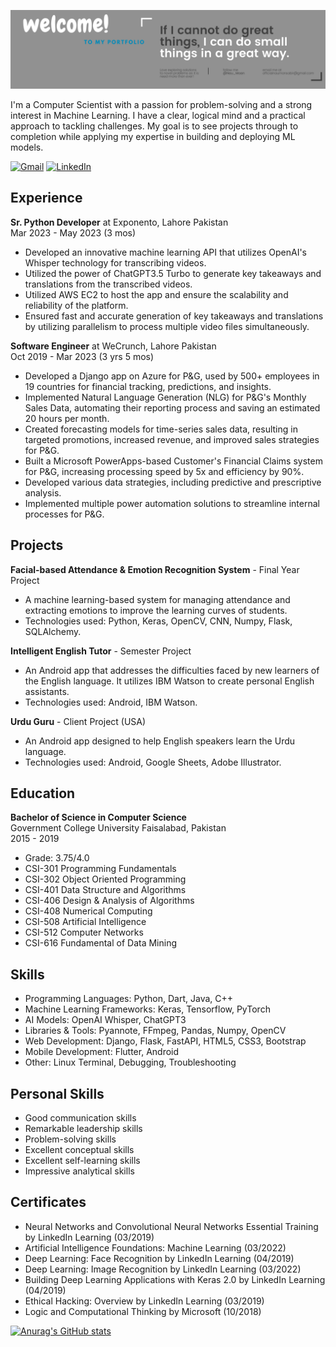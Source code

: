 ![Profile Picture](bg.png)

I'm a Computer Scientist with a passion for problem-solving and a strong interest in Machine Learning. I have a clear, logical mind and a practical approach to tackling challenges. My goal is to see projects through to completion while applying my expertise in building and deploying ML models.

[![Gmail](https://img.shields.io/badge/-Gmail-D14836?style=flat&logo=Gmail&logoColor=white)](mailto:officialnaumansabir@gmail.com)
[![LinkedIn](https://img.shields.io/badge/-LinkedIn-0e76a8?style=flat&logo=linkedin&logoColor=white)](https://www.linkedin.com/in/naumansabir/)

## Experience

**Sr. Python Developer** at Exponento, Lahore Pakistan  
Mar 2023 - May 2023 (3 mos)

- Developed an innovative machine learning API that utilizes OpenAI's Whisper technology for transcribing videos.
- Utilized the power of ChatGPT3.5 Turbo to generate key takeaways and translations from the transcribed videos.
- Utilized AWS EC2 to host the app and ensure the scalability and reliability of the platform.
- Ensured fast and accurate generation of key takeaways and translations by utilizing parallelism to process multiple video files simultaneously.

**Software Engineer** at WeCrunch, Lahore Pakistan  
Oct 2019 - Mar 2023 (3 yrs 5 mos)

- Developed a Django app on Azure for P&G, used by 500+ employees in 19 countries for financial tracking, predictions, and insights.
- Implemented Natural Language Generation (NLG) for P&G's Monthly Sales Data, automating their reporting process and saving an estimated 20 hours per month.
- Created forecasting models for time-series sales data, resulting in targeted promotions, increased revenue, and improved sales strategies for P&G.
- Built a Microsoft PowerApps-based Customer's Financial Claims system for P&G, increasing processing speed by 5x and efficiency by 90%.
- Developed various data strategies, including predictive and prescriptive analysis.
- Implemented multiple power automation solutions to streamline internal processes for P&G.

## Projects

**Facial-based Attendance & Emotion Recognition System** - Final Year Project

- A machine learning-based system for managing attendance and extracting emotions to improve the learning curves of students.
- Technologies used: Python, Keras, OpenCV, CNN, Numpy, Flask, SQLAlchemy.

**Intelligent English Tutor** - Semester Project

- An Android app that addresses the difficulties faced by new learners of the English language. It utilizes IBM Watson to create personal English assistants.
- Technologies used: Android, IBM Watson.

**Urdu Guru** - Client Project (USA)

- An Android app designed to help English speakers learn the Urdu language.
- Technologies used: Android, Google Sheets, Adobe Illustrator.


## Education

**Bachelor of Science in Computer Science**  
Government College University Faisalabad, Pakistan  
2015 - 2019
- Grade: 3.75/4.0
- CSI-301 Programming Fundamentals
- CSI-302 Object Oriented Programming
- CSI-401 Data Structure and Algorithms
- CSI-406 Design & Analysis of Algorithms
- CSI-408 Numerical Computing
- CSI-508 Artificial Intelligence
- CSI-512 Computer Networks
- CSI-616 Fundamental of Data Mining

## Skills

- Programming Languages: Python, Dart, Java, C++
- Machine Learning Frameworks: Keras, Tensorflow, PyTorch
- AI Models: OpenAI Whisper, ChatGPT3
- Libraries & Tools: Pyannote, FFmpeg, Pandas, Numpy, OpenCV
- Web Development: Django, Flask, FastAPI, HTML5, CSS3, Bootstrap
- Mobile Development: Flutter, Android
- Other: Linux Terminal, Debugging, Troubleshooting

## Personal Skills

- Good communication skills
- Remarkable leadership skills
- Problem-solving skills
- Excellent conceptual skills
- Excellent self-learning skills
- Impressive analytical skills

## Certificates

- Neural Networks and Convolutional Neural Networks Essential Training by LinkedIn Learning (03/2019)
- Artificial Intelligence Foundations: Machine Learning (03/2022)
- Deep Learning: Face Recognition by LinkedIn Learning (04/2019)
- Deep Learning: Image Recognition by LinkedIn Learning (03/2022)
- Building Deep Learning Applications with Keras 2.0 by LinkedIn Learning (04/2019)
- Ethical Hacking: Overview by LinkedIn Learning (03/2019)
- Logic and Computational Thinking by Microsoft (10/2018)

[![Anurag's GitHub stats](https://github-readme-stats.vercel.app/api?username=Nau4man)](https://github.com/anuraghazra/github-readme-stats)
